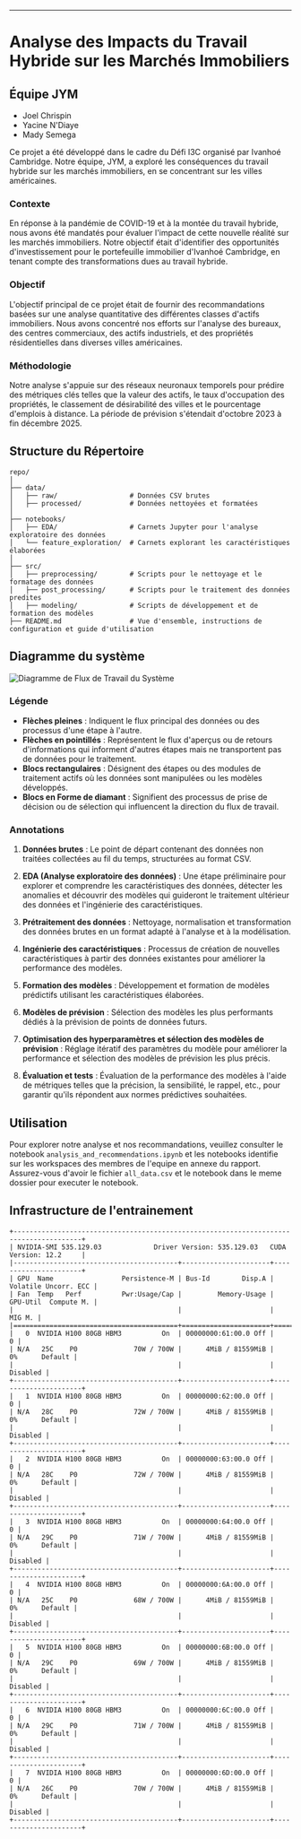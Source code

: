 
---

# Analyse des Impacts du Travail Hybride sur les Marchés Immobiliers

## Équipe JYM
- Joel Chrispin
- Yacine N'Diaye
- Mady Semega

Ce projet a été développé dans le cadre du Défi I3C organisé par Ivanhoé Cambridge. Notre équipe, JYM, a exploré les conséquences du travail hybride sur les marchés immobiliers, en se concentrant sur les villes américaines.

### Contexte
En réponse à la pandémie de COVID-19 et à la montée du travail hybride, nous avons été mandatés pour évaluer l'impact de cette nouvelle réalité sur les marchés immobiliers. Notre objectif était d'identifier des opportunités d'investissement pour le portefeuille immobilier d'Ivanhoé Cambridge, en tenant compte des transformations dues au travail hybride.

### Objectif
L'objectif principal de ce projet était de fournir des recommandations basées sur une analyse quantitative des différentes classes d'actifs immobiliers. Nous avons concentré nos efforts sur l'analyse des bureaux, des centres commerciaux, des actifs industriels, et des propriétés résidentielles dans diverses villes américaines.

### Méthodologie
Notre analyse s'appuie sur des réseaux neuronaux temporels pour prédire des métriques clés telles que la valeur des actifs, le taux d'occupation des propriétés, le classement de désirabilité des villes et le pourcentage d'emplois à distance. La période de prévision s'étendait d'octobre 2023 à fin décembre 2025.

## Structure du Répertoire

```
repo/
│
├── data/
│   ├── raw/                  # Données CSV brutes
│   ├── processed/            # Données nettoyées et formatées
│
├── notebooks/
│   ├── EDA/                  # Carnets Jupyter pour l'analyse exploratoire des données
│   └── feature_exploration/  # Carnets explorant les caractéristiques élaborées
│
├── src/
│   ├── preprocessing/        # Scripts pour le nettoyage et le formatage des données
│   ├── post_processing/      # Scripts pour le traitement des données predites 
│   ├── modeling/             # Scripts de développement et de formation des modèles
├── README.md                 # Vue d'ensemble, instructions de configuration et guide d'utilisation
```

## Diagramme du système

![Diagramme de Flux de Travail du Système](system.svg)

### Légende

- **Flèches pleines** : Indiquent le flux principal des données ou des processus d'une étape à l'autre.
- **Flèches en pointillés** : Représentent le flux d'aperçus ou de retours d'informations qui informent d'autres étapes mais ne transportent pas de données pour le traitement.
- **Blocs rectangulaires** : Désignent des étapes ou des modules de traitement actifs où les données sont manipulées ou les modèles développés.
- **Blocs en Forme de diamant** : Signifient des processus de prise de décision ou de sélection qui influencent la direction du flux de travail.

### Annotations

1. **Données brutes** : Le point de départ contenant des données non traitées collectées au fil du temps, structurées au format CSV.

2. **EDA (Analyse exploratoire des données)** : Une étape préliminaire pour explorer et comprendre les caractéristiques des données, détecter les anomalies et découvrir des modèles qui guideront le traitement ultérieur des données et l'ingénierie des caractéristiques.

3. **Prétraitement des données** : Nettoyage, normalisation et transformation des données brutes en un format adapté à l'analyse et à la modélisation.

4. **Ingénierie des caractéristiques** : Processus de création de nouvelles caractéristiques à partir des données existantes pour améliorer la performance des modèles.

5. **Formation des modèles** : Développement et formation de modèles prédictifs utilisant les caractéristiques élaborées.

6. **Modèles de prévision** : Sélection des modèles les plus performants dédiés à la prévision de points de données futurs.

7. **Optimisation des hyperparamètres et sélection des modèles de prévision** : Réglage itératif des paramètres du modèle pour améliorer la performance et sélection des modèles de prévision les plus précis.

8. **Évaluation et tests** : Évaluation de la performance des modèles à l'aide de métriques telles que la précision, la sensibilité, le rappel, etc., pour garantir qu'ils répondent aux normes prédictives souhaitées.


## Utilisation

Pour explorer notre analyse et nos recommandations, veuillez consulter le notebook `analysis_and_recommendations.ipynb` et les notebooks identifie sur les workspaces des membres de l'equipe en annexe du rapport. Assurez-vous d'avoir le fichier `all_data.csv` et le notebook dans le meme dossier pour executer le notebook. 

## Infrastructure de l'entrainement

```
+---------------------------------------------------------------------------------------+
| NVIDIA-SMI 535.129.03             Driver Version: 535.129.03   CUDA Version: 12.2     |
|-----------------------------------------+----------------------+----------------------+
| GPU  Name                 Persistence-M | Bus-Id        Disp.A | Volatile Uncorr. ECC |
| Fan  Temp   Perf          Pwr:Usage/Cap |         Memory-Usage | GPU-Util  Compute M. |
|                                         |                      |               MIG M. |
|=========================================+======================+======================|
|   0  NVIDIA H100 80GB HBM3          On  | 00000000:61:00.0 Off |                    0 |
| N/A   25C    P0              70W / 700W |      4MiB / 81559MiB |      0%      Default |
|                                         |                      |             Disabled |
+-----------------------------------------+----------------------+----------------------+
|   1  NVIDIA H100 80GB HBM3          On  | 00000000:62:00.0 Off |                    0 |
| N/A   28C    P0              72W / 700W |      4MiB / 81559MiB |      0%      Default |
|                                         |                      |             Disabled |
+-----------------------------------------+----------------------+----------------------+
|   2  NVIDIA H100 80GB HBM3          On  | 00000000:63:00.0 Off |                    0 |
| N/A   28C    P0              72W / 700W |      4MiB / 81559MiB |      0%      Default |
|                                         |                      |             Disabled |
+-----------------------------------------+----------------------+----------------------+
|   3  NVIDIA H100 80GB HBM3          On  | 00000000:64:00.0 Off |                    0 |
| N/A   29C    P0              71W / 700W |      4MiB / 81559MiB |      0%      Default |
|                                         |                      |             Disabled |
+-----------------------------------------+----------------------+----------------------+
|   4  NVIDIA H100 80GB HBM3          On  | 00000000:6A:00.0 Off |                    0 |
| N/A   25C    P0              68W / 700W |      4MiB / 81559MiB |      0%      Default |
|                                         |                      |             Disabled |
+-----------------------------------------+----------------------+----------------------+
|   5  NVIDIA H100 80GB HBM3          On  | 00000000:6B:00.0 Off |                    0 |
| N/A   29C    P0              69W / 700W |      4MiB / 81559MiB |      0%      Default |
|                                         |                      |             Disabled |
+-----------------------------------------+----------------------+----------------------+
|   6  NVIDIA H100 80GB HBM3          On  | 00000000:6C:00.0 Off |                    0 |
| N/A   29C    P0              71W / 700W |      4MiB / 81559MiB |      0%      Default |
|                                         |                      |             Disabled |
+-----------------------------------------+----------------------+----------------------+
|   7  NVIDIA H100 80GB HBM3          On  | 00000000:6D:00.0 Off |                    0 |
| N/A   26C    P0              70W / 700W |      4MiB / 81559MiB |      0%      Default |
|                                         |                      |             Disabled |
+-----------------------------------------+----------------------+----------------------+
```
